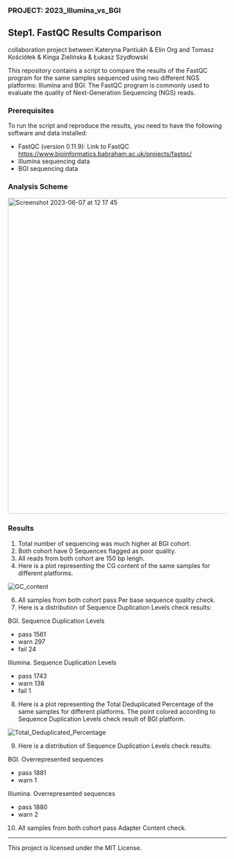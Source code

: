 ### PROJECT: 2023_Illumina_vs_BGI
## Step1. FastQC Results Comparison
collaboration project between Kateryna Pantiukh & Elin Org and Tomasz Kościółek & Kinga Zielińska & Łukasz Szydłowski

This repository contains a script to compare the results of the FastQC program for the same samples sequenced using two different NGS platforms: Illumina and BGI. The FastQC program is commonly used to evaluate the quality of Next-Generation Sequencing (NGS) reads.

### Prerequisites

To run the script and reproduce the results, you need to have the following software and data installed:

- FastQC (version 0.11.9): Link to FastQC https://www.bioinformatics.babraham.ac.uk/projects/fastqc/
- Illumina sequencing data
- BGI sequencing data

### Analysis Scheme
<img width="728" alt="Screenshot 2023-06-07 at 12 17 45" src="https://github.com/Chartiza/2023_Illumina_vs_BGI-FastQC/assets/15068419/f7be2eca-f03c-43b0-8eca-0d5bc5945329">

### Results
1. Total number of sequencing was much higher at BGI cohort.
2. Both cohort have 0 Sequences flagged as poor quality.
3. All reads from both cohort are 150 bp lengh.
4. Here is a plot representing the CG content of the same samples for different platforms.

![GC_content](https://github.com/Chartiza/2023_Illumina_vs_BGI-FastQC/assets/15068419/ca119253-d1ca-41b9-b897-bc0f8e9385b9)

6. All samples from both cohort pass Per base sequence quality check.
7. Here is a distribution of Sequence Duplication Levels check results:

BGI. Sequence Duplication Levels 
- pass    1561
- warn     297
- fail      24

Illumina. Sequence Duplication Levels 
- pass    1743
- warn     138
- fail       1

8. Here is a plot representing the Total Deduplicated Percentage of the same samples for different platforms. The point colored according to Sequence Duplication Levels check result of BGI platform.

![Total_Deduplicated_Percentage](https://github.com/Chartiza/2023_Illumina_vs_BGI-FastQC/assets/15068419/56340eef-f394-4a8e-a612-fbbb15ed0f5c)

9. Here is a distribution of Sequence Duplication Levels check results:

BGI. Overrepresented sequences 
- pass    1881
- warn       1

Illumina. Overrepresented sequences 
- pass    1880
- warn       2

10. All samples from both cohort pass Adapter Content check.

---
This project is licensed under the MIT License.

